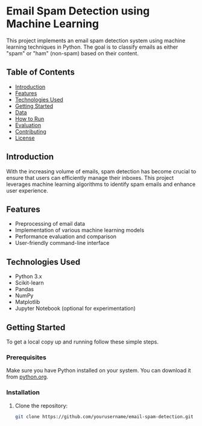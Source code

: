 
# Email Spam Detection using Machine Learning

This project implements an email spam detection system using machine learning techniques in Python. The goal is to classify emails as either "spam" or "ham" (non-spam) based on their content.

## Table of Contents

- [Introduction](#introduction)
- [Features](#features)
- [Technologies Used](#technologies-used)
- [Getting Started](#getting-started)
- [Data](#data)
- [How to Run](#how-to-run)
- [Evaluation](#evaluation)
- [Contributing](#contributing)
- [License](#license)

## Introduction

With the increasing volume of emails, spam detection has become crucial to ensure that users can efficiently manage their inboxes. This project leverages machine learning algorithms to identify spam emails and enhance user experience.

## Features

- Preprocessing of email data
- Implementation of various machine learning models
- Performance evaluation and comparison
- User-friendly command-line interface

## Technologies Used

- Python 3.x
- Scikit-learn
- Pandas
- NumPy
- Matplotlib
- Jupyter Notebook (optional for experimentation)

## Getting Started

To get a local copy up and running follow these simple steps.

### Prerequisites

Make sure you have Python installed on your system. You can download it from [python.org](https://www.python.org/downloads/).

### Installation

1. Clone the repository:
   ```bash
   git clone https://github.com/yourusername/email-spam-detection.git
